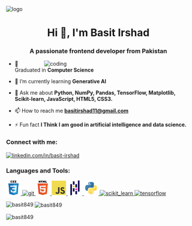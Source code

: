 ![logo]()
<h1 align="center">Hi 👋, I'm Basit Irshad</h1>
<h3 align="center">A passionate frontend developer from Pakistan</h3>

<img  align="right" alt="coding" width="400" src="https://cdn.dribbble.com/users/730703/screenshots/6581243/avento.gif" alt="image not found">

- 🔭 Graduated in **Computer Science**

- 🌱 I’m currently learning **Generative AI**

- 💬 Ask me about **Python, NumPy, Pandas, TensorFlow, Matplotlib, Scikit-learn, JavaScript, HTML5, CSS3.**

- 📫 How to reach me **basitirshad11@gmail.com**

- ⚡ Fun fact **I Think I am good in artificial intelligence and data science.**

<h3 align="left">Connect with me:</h3>
<p align="left">
<a href="https://linkedin.com/in/linkedin.com/in/basit-irshad" target="blank"><img align="center" src="https://raw.githubusercontent.com/rahuldkjain/github-profile-readme-generator/master/src/images/icons/Social/linked-in-alt.svg" alt="linkedin.com/in/basit-irshad" height="30" width="40" /></a>
</p>

<h3 align="left">Languages and Tools:</h3>
<p align="left"> <a href="https://www.w3schools.com/css/" target="_blank" rel="noreferrer"> <img src="https://raw.githubusercontent.com/devicons/devicon/master/icons/css3/css3-original-wordmark.svg" alt="css3" width="40" height="40"/> </a> <a href="https://git-scm.com/" target="_blank" rel="noreferrer"> <img src="https://www.vectorlogo.zone/logos/git-scm/git-scm-icon.svg" alt="git" width="40" height="40"/> </a> <a href="https://www.w3.org/html/" target="_blank" rel="noreferrer"> <img src="https://raw.githubusercontent.com/devicons/devicon/master/icons/html5/html5-original-wordmark.svg" alt="html5" width="40" height="40"/> </a> <a href="https://developer.mozilla.org/en-US/docs/Web/JavaScript" target="_blank" rel="noreferrer"> <img src="https://raw.githubusercontent.com/devicons/devicon/master/icons/javascript/javascript-original.svg" alt="javascript" width="40" height="40"/> </a> <a href="https://pandas.pydata.org/" target="_blank" rel="noreferrer"> <img src="https://raw.githubusercontent.com/devicons/devicon/2ae2a900d2f041da66e950e4d48052658d850630/icons/pandas/pandas-original.svg" alt="pandas" width="40" height="40"/> </a> <a href="https://www.python.org" target="_blank" rel="noreferrer"> <img src="https://raw.githubusercontent.com/devicons/devicon/master/icons/python/python-original.svg" alt="python" width="40" height="40"/> </a> <a href="https://scikit-learn.org/" target="_blank" rel="noreferrer"> <img src="https://upload.wikimedia.org/wikipedia/commons/0/05/Scikit_learn_logo_small.svg" alt="scikit_learn" width="40" height="40"/> </a> <a href="https://www.tensorflow.org" target="_blank" rel="noreferrer"> <img src="https://www.vectorlogo.zone/logos/tensorflow/tensorflow-icon.svg" alt="tensorflow" width="40" height="40"/> </a> </p>

<p><img align="left" src="https://github-readme-stats.vercel.app/api/top-langs?username=basit849&show_icons=true&locale=en&layout=compact" alt="basit849" /></p>

<p>&nbsp;<img align="center" src="https://github-readme-stats.vercel.app/api?username=basit849&show_icons=true&locale=en" alt="basit849" /></p>

<p><img align="center" src="https://github-readme-streak-stats.herokuapp.com/?user=basit849&" alt="basit849" /></p>


